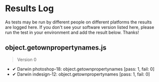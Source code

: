 # Results Log

As tests may be run by different people on different platforms the results are logged here. If you don't see your software version listed here, please run the test in your environment and add the result below. Thanks!

## object.getownpropertynames.js

> Version 0

- ✔ Darwin photoshop-18: object.getownpropertynames [pass: 1, fail: 0]
- ✔ Darwin indesign-12: object.getownpropertynames [pass: 1, fail: 0]
